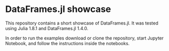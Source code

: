 # DataFrames.jl showcase

This repository contains a short showcase of DataFrames.jl. It was tested using Julia 1.8.1 and DataFrames.jl 1.4.0.

In order to run the examples download or clone the repository, start Jupyter Notebook, and follow the instructions inside the notebooks.
